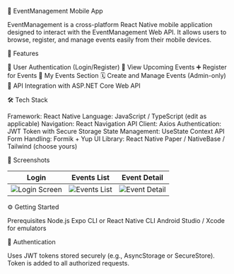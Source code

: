 📱 EventManagement Mobile App

EventManagement is a cross-platform React Native mobile application designed to interact with the EventManagement Web API. It allows users to browse, register, and manage events easily from their mobile devices.

🚀 Features

🔐 User Authentication (Login/Register)
📅 View Upcoming Events
➕ Register for Events
🧾 My Events Section
🗓️ Create and Manage Events (Admin-only)
📡 API Integration with ASP.NET Core Web API

🛠️ Tech Stack

Framework: React Native
Language: JavaScript / TypeScript (edit as applicable)
Navigation: React Navigation
API Client: Axios
Authentication: JWT Token with Secure Storage
State Management: UseState Context API
Form Handling: Formik + Yup
UI Library: React Native Paper / NativeBase / Tailwind (choose yours)


📱 Screenshots

| Login                                  | Events List                            | Event Detail                            |
| -------------------------------------- | -------------------------------------- | --------------------------------------- |
| ![Login Screen](screenshots/login.png) | ![Events List](screenshots/events.png) | ![Event Detail](screenshots/detail.png) |




⚙️ Getting Started

Prerequisites
Node.js
Expo CLI or React Native CLI
Android Studio / Xcode for emulators



🔐 Authentication

Uses JWT tokens stored securely (e.g., AsyncStorage or SecureStore). Token is added to all authorized requests.

